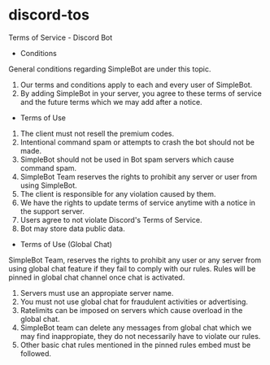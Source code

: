 # discord-tos
Terms of Service - Discord Bot
- Conditions

General conditions regarding SimpleBot are under this topic.
1. Our terms and conditions apply to each and every user of SimpleBot.
2. By adding SimpleBot in your server, you agree to these terms of service and the future terms which we may add after a notice.
- Terms of Use

1. The client must not resell the premium codes.
2. Intentional command spam or attempts to crash the bot should not be made.
3. SimpleBot should not be used in Bot spam servers which cause command spam.
4. SimpleBot Team reserves the rights to prohibit any server or user from using SimpleBot.
5. The client is responsible for any violation caused by them.
6. We have the rights to update terms of service anytime with a notice in the support server.
7. Users agree to not violate Discord's Terms of Service.
8. Bot may store data public data.
- Terms of Use (Global Chat)

SimpleBot Team, reserves the rights to prohibit any user or any server from using global chat feature if they fail to comply with our rules. Rules will be pinned in global chat channel once chat is activated.
1. Servers must use an appropiate server name.
2. You must not use global chat for fraudulent activities or advertising.
3. Ratelimits can be imposed on servers which cause overload in the global chat.
4. SimpleBot team can delete any messages from global chat which we may find inappropiate, they do not necessarily have to violate our rules.
5. Other basic chat rules mentioned in the pinned rules embed must be followed.
